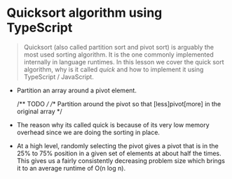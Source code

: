 # Quicksort algorithm using TypeScript
> Quicksort (also called partition sort and pivot sort) is arguably the most used sorting algorithm. It is the one commonly implemented internally in language runtimes. In this lesson we cover the quick sort algorithm, why is it called *quick* and how to implement it using TypeScript / JavaScript.

* Partition an array around a pivot element.

  /** TODO */
  /** Partition around the pivot so that [less]pivot[more] in the original array */

* The reason why its called quick is because of its very low memory overhead since we are doing the sorting in place.
* At a high level, randomly selecting the pivot gives a pivot that is in the 25% to 75% position in a given set of elements at about half the times. This gives us a fairly consistently decreasing problem size which brings it to an average runtime of O(n log n).


